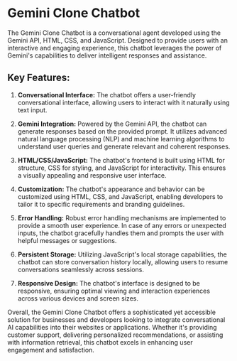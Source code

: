 # Gemini Clone Chatbot

The Gemini Clone Chatbot is a conversational agent developed using the Gemini API, HTML, CSS, and JavaScript. Designed to provide users with an interactive and engaging experience, this chatbot leverages the power of Gemini's capabilities to deliver intelligent responses and assistance.

## Key Features:

1. **Conversational Interface:** The chatbot offers a user-friendly conversational interface, allowing users to interact with it naturally using text input.

2. **Gemini Integration:** Powered by the Gemini API, the chatbot can generate responses based on the provided prompt. It utilizes advanced natural language processing (NLP) and machine learning algorithms to understand user queries and generate relevant and coherent responses.

3. **HTML/CSS/JavaScript:** The chatbot's frontend is built using HTML for structure, CSS for styling, and JavaScript for interactivity. This ensures a visually appealing and responsive user interface.

4. **Customization:** The chatbot's appearance and behavior can be customized using HTML, CSS, and JavaScript, enabling developers to tailor it to specific requirements and branding guidelines.

5. **Error Handling:** Robust error handling mechanisms are implemented to provide a smooth user experience. In case of any errors or unexpected inputs, the chatbot gracefully handles them and prompts the user with helpful messages or suggestions.

6. **Persistent Storage:** Utilizing JavaScript's local storage capabilities, the chatbot can store conversation history locally, allowing users to resume conversations seamlessly across sessions.

7. **Responsive Design:** The chatbot's interface is designed to be responsive, ensuring optimal viewing and interaction experiences across various devices and screen sizes.

Overall, the Gemini Clone Chatbot offers a sophisticated yet accessible solution for businesses and developers looking to integrate conversational AI capabilities into their websites or applications. Whether it's providing customer support, delivering personalized recommendations, or assisting with information retrieval, this chatbot excels in enhancing user engagement and satisfaction.
